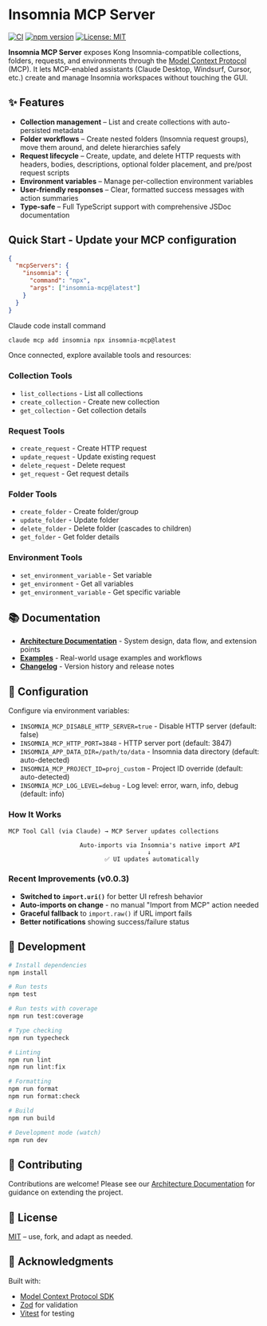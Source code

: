# Insomnia MCP Server

[![CI](https://github.com/yourusername/insomnia-mcp/workflows/CI/badge.svg)](https://github.com/yourusername/insomnia-mcp/actions)
[![npm version](https://img.shields.io/npm/v/insomnia-mcp.svg)](https://www.npmjs.com/package/insomnia-mcp)
[![License: MIT](https://img.shields.io/badge/License-MIT-yellow.svg)](https://opensource.org/licenses/MIT)

**Insomnia MCP Server** exposes Kong Insomnia-compatible collections, folders, requests, and environments through the [Model Context Protocol](https://modelcontextprotocol.io/) (MCP). It lets MCP-enabled assistants (Claude Desktop, Windsurf, Cursor, etc.) create and manage Insomnia workspaces without touching the GUI.

## ✨ Features

- **Collection management** – List and create collections with auto-persisted metadata
- **Folder workflows** – Create nested folders (Insomnia request groups), move them around, and delete hierarchies safely
- **Request lifecycle** – Create, update, and delete HTTP requests with headers, bodies, descriptions, optional folder placement, and pre/post request scripts
- **Environment variables** – Manage per-collection environment variables
- **User-friendly responses** – Clear, formatted success messages with action summaries
- **Type-safe** – Full TypeScript support with comprehensive JSDoc documentation

## Quick Start - Update your MCP configuration

```json
{
  "mcpServers": {
    "insomnia": {
      "command": "npx",
      "args": ["insomnia-mcp@latest"]
    }
  }
}
```

Claude code install command

```bash
claude mcp add insomnia npx insomnia-mcp@latest
```

Once connected, explore available tools and resources:

### Collection Tools
- `list_collections` - List all collections
- `create_collection` - Create new collection
- `get_collection` - Get collection details

### Request Tools
- `create_request` - Create HTTP request
- `update_request` - Update existing request
- `delete_request` - Delete request
- `get_request` - Get request details

### Folder Tools
- `create_folder` - Create folder/group
- `update_folder` - Update folder
- `delete_folder` - Delete folder (cascades to children)
- `get_folder` - Get folder details

### Environment Tools
- `set_environment_variable` - Set variable
- `get_environment` - Get all variables
- `get_environment_variable` - Get specific variable

## 📚 Documentation

- **[Architecture Documentation](./docs/ARCHITECTURE.md)** - System design, data flow, and extension points
- **[Examples](./examples/README.md)** - Real-world usage examples and workflows
- **[Changelog](./CHANGELOG.md)** - Version history and release notes

## 🔧 Configuration

Configure via environment variables:

- `INSOMNIA_MCP_DISABLE_HTTP_SERVER=true` - Disable HTTP server (default: false)
- `INSOMNIA_MCP_HTTP_PORT=3848` - HTTP server port (default: 3847)
- `INSOMNIA_APP_DATA_DIR=/path/to/data` - Insomnia data directory (default: auto-detected)
- `INSOMNIA_MCP_PROJECT_ID=proj_custom` - Project ID override (default: auto-detected)
- `INSOMNIA_MCP_LOG_LEVEL=debug` - Log level: error, warn, info, debug (default: info)

### How It Works

```
MCP Tool Call (via Claude) → MCP Server updates collections
                                       ↓
                    Auto-imports via Insomnia's native import API
                                       ↓
                           ✅ UI updates automatically
```

### Recent Improvements (v0.0.3)

- **Switched to `import.uri()`** for better UI refresh behavior
- **Auto-imports on change** - no manual "Import from MCP" action needed
- **Graceful fallback** to `import.raw()` if URL import fails
- **Better notifications** showing success/failure status

## 🧪 Development

```bash
# Install dependencies
npm install

# Run tests
npm test

# Run tests with coverage
npm run test:coverage

# Type checking
npm run typecheck

# Linting
npm run lint
npm run lint:fix

# Formatting
npm run format
npm run format:check

# Build
npm run build

# Development mode (watch)
npm run dev
```

## 📝 Contributing

Contributions are welcome! Please see our [Architecture Documentation](./docs/ARCHITECTURE.md) for guidance on extending the project.

## 📄 License

[MIT](./LICENSE) – use, fork, and adapt as needed.

## 🙏 Acknowledgments

Built with:
- [Model Context Protocol SDK](https://github.com/modelcontextprotocol/typescript-sdk)
- [Zod](https://github.com/colinhacks/zod) for validation
- [Vitest](https://vitest.dev/) for testing
